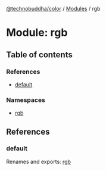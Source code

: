 [@technobuddha/color](../../README.md) / [Modules](../Modules.md) / rgb

# Module: rgb

## Table of contents

### References

- [default](rgb.md#default)

### Namespaces

- [rgb](rgb.rgb-1.md)

## References

### default

Renames and exports: [rgb](rgb.rgb-1.md)
